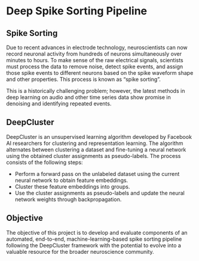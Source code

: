 # Deep Spike Sorting Pipeline

## Spike Sorting
Due to recent advances in electrode technology, neuroscientists can now record neuronal activity from hundreds of neurons simultaneously over minutes to hours. To make sense of the raw electrical signals, scientists must process the data to remove noise, detect spike events, and assign those spike events to different neurons based on the spike waveform shape and other properties. This process is known as “spike sorting”. 

This is a historically challenging problem; however, the latest methods in deep learning on audio and other time series data show promise in denoising and identifying repeated events.

## DeepCluster
DeepCluster is an unsupervised learning algorithm developed by Facebook AI researchers for clustering and representation learning. The algorithm alternates between clustering a dataset and fine-tuning a neural network using the obtained cluster assignments as pseudo-labels. The process consists of the following steps:
- Perform a forward pass on the unlabeled dataset using the current neural network to obtain feature embeddings.
- Cluster these feature embeddings into groups.
- Use the cluster assignments as pseudo-labels and update the neural network weights through backpropagation.

## Objective
The objective of this project is to develop and evaluate components of an automated, end-to-end, machine-learning-based spike sorting pipeline following the DeepCluster framework with the potential to evolve into a valuable resource for the broader neuroscience community.
